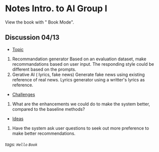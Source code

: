 # Notes Intro. to AI Group I

View the book with "<i class="fa fa-book fa-fw"></i> Book Mode".

Discussion 04/13
---
- [Topic](/s/book-example)

1. Recommandation generator
    Based on an evaluation dataset, make recommandations based on user input.
    The responding style could be different based on the prompts.
2. Gerative AI ( lyrics, fake news)
    Generate fake news using existing reference of real news. Lyrics generator using a writter's lyrics as reference.
    
- [Challenges](/s/slide-example)
1. What are the enhancements we could do to make the system better, compared to the baseline methods?

- [Ideas](/s/yaml-metadata)
1. Have the system ask user questions to seek out more preference to make better recommendations.


###### tags: `Hello` `Book`
